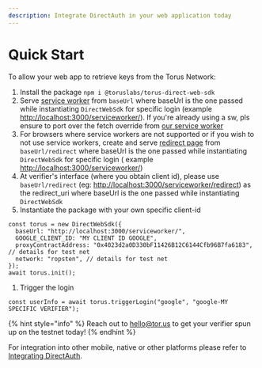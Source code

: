 ```yaml
---
description: Integrate DirectAuth in your web application today
---
```


# Quick Start

To allow your web app to retrieve keys from the Torus Network:

1. Install the package `npm i @toruslabs/torus-direct-web-sdk`
2. Serve [service worker](https://github.com/torusresearch/torus-direct-web-sdk/blob/master/public/sw.js) from `baseUrl` where baseUrl is the one passed while instantiating `DirectWebSdk` for specific login \(example [http://localhost:3000/serviceworker/](http://localhost:3000/serviceworker/)\). If you're already using a sw, pls ensure to port over the fetch override from [our service worker](https://github.com/torusresearch/torus-direct-web-sdk/blob/master/public/sw.js)
3. For browsers where service workers are not supported or if you wish to not use service workers, create and serve [redirect page](https://github.com/torusresearch/torus-direct-web-sdk/blob/master/public/redirect.html) from `baseUrl/redirect` where baseUrl is the one passed while instantiating `DirectWebSdk` for specific login \( example [http://localhost:3000/serviceworker/](http://localhost:3000/serviceworker/)\)
4. At verifier's interface \(where you obtain client id\), please use `baseUrl/redirect` \(eg: [http://localhost:3000/serviceworker/redirect](http://localhost:3000/serviceworker/redirect)\) as the redirect\_uri where baseUrl is the one passed while instantiating `DirectWebSdk`
5. Instantiate the package with your own specific client-id

```text
const torus = new DirectWebSdk({
  baseUrl: "http://localhost:3000/serviceworker/",
  GOOGLE_CLIENT_ID: "MY CLIENT ID GOOGLE",
  proxyContractAddress: "0x4023d2a0D330bF11426B12C6144Cfb96B7fa6183", // details for test net
  network: "ropsten", // details for test net
});
await torus.init();
```

1. Trigger the login

```text
const userInfo = await torus.triggerLogin("google", "google-MY SPECIFIC VERIFIER");
```

{% hint style="info" %}
Reach out to [hello@tor.us](mailto:hello@tor.us) to get your verifier spun up on the testnet today!
{% endhint %}

For integration into other mobile, native or other platforms please refer to [Integrating DirectAuth](integrating-directauth/). 

